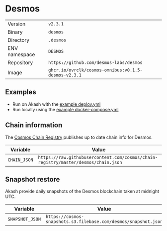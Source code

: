 # Desmos

| | |
|---|---|
|Version|`v2.3.1`|
|Binary|`desmos`|
|Directory|`.desmos`|
|ENV namespace|`DESMOS`|
|Repository|`https://github.com/desmos-labs/desmos`|
|Image|`ghcr.io/ovrclk/cosmos-omnibus:v0.1.5-desmos-v2.3.1`|

## Examples

- Run on Akash with the [example deploy.yml](./deploy.yml)
- Run locally using the [example docker-compose.yml](./docker-compose.yml)

## Chain information

The [Cosmos Chain Registry](https://github.com/cosmos/chain-registry) publishes up to date chain info for Desmos.

|Variable|Value|
|---|---|
|`CHAIN_JSON`|`https://raw.githubusercontent.com/cosmos/chain-registry/master/desmos/chain.json`|

## Snapshot restore

Akash provide daily snapshots of the Desmos blockchain taken at midnight UTC.

|Variable|Value|
|---|---|
|`SNAPSHOT_JSON`|`https://cosmos-snapshots.s3.filebase.com/desmos/snapshot.json`|
